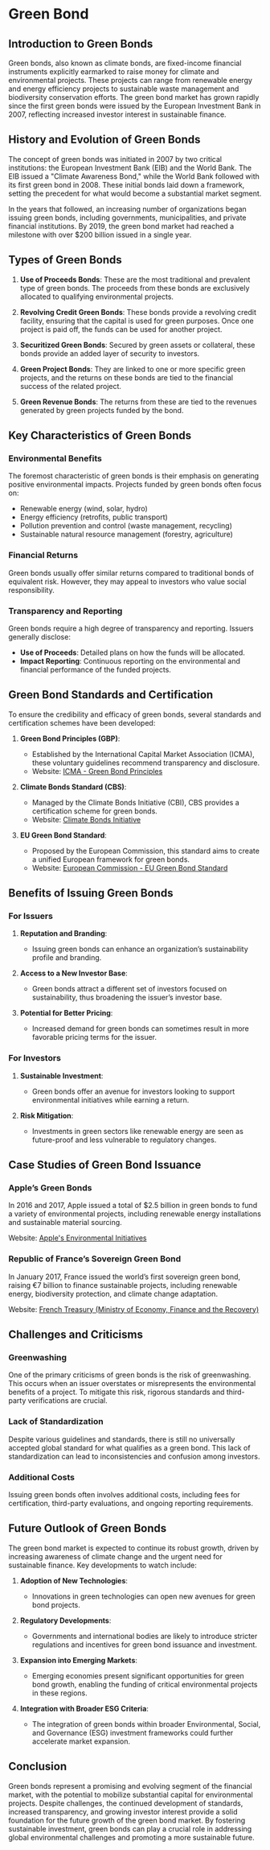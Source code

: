 # Green Bond

## Introduction to Green Bonds

Green bonds, also known as climate bonds, are fixed-income financial instruments explicitly earmarked to raise money for climate and environmental projects. These projects can range from renewable energy and energy efficiency projects to sustainable waste management and biodiversity conservation efforts. The green bond market has grown rapidly since the first green bonds were issued by the European Investment Bank in 2007, reflecting increased investor interest in sustainable finance.

## History and Evolution of Green Bonds

The concept of green bonds was initiated in 2007 by two critical institutions: the European Investment Bank (EIB) and the World Bank. The EIB issued a "Climate Awareness Bond," while the World Bank followed with its first green bond in 2008. These initial bonds laid down a framework, setting the precedent for what would become a substantial market segment.

In the years that followed, an increasing number of organizations began issuing green bonds, including governments, municipalities, and private financial institutions. By 2019, the green bond market had reached a milestone with over $200 billion issued in a single year.

## Types of Green Bonds

1. **Use of Proceeds Bonds**: These are the most traditional and prevalent type of green bonds. The proceeds from these bonds are exclusively allocated to qualifying environmental projects.
  
2. **Revolving Credit Green Bonds**: These bonds provide a revolving credit facility, ensuring that the capital is used for green purposes. Once one project is paid off, the funds can be used for another project.

3. **Securitized Green Bonds**: Secured by green assets or collateral, these bonds provide an added layer of security to investors.

4. **Green Project Bonds**: They are linked to one or more specific green projects, and the returns on these bonds are tied to the financial success of the related project.

5. **Green Revenue Bonds**: The returns from these are tied to the revenues generated by green projects funded by the bond.

## Key Characteristics of Green Bonds

### Environmental Benefits

The foremost characteristic of green bonds is their emphasis on generating positive environmental impacts. Projects funded by green bonds often focus on:

- Renewable energy (wind, solar, hydro)
- Energy efficiency (retrofits, public transport)
- Pollution prevention and control (waste management, recycling)
- Sustainable natural resource management (forestry, agriculture)

### Financial Returns

Green bonds usually offer similar returns compared to traditional bonds of equivalent risk. However, they may appeal to investors who value social responsibility.

### Transparency and Reporting

Green bonds require a high degree of transparency and reporting. Issuers generally disclose:

- **Use of Proceeds**: Detailed plans on how the funds will be allocated.
- **Impact Reporting**: Continuous reporting on the environmental and financial performance of the funded projects.

## Green Bond Standards and Certification

To ensure the credibility and efficacy of green bonds, several standards and certification schemes have been developed:

1. **Green Bond Principles (GBP)**:
   - Established by the International Capital Market Association (ICMA), these voluntary guidelines recommend transparency and disclosure.
   - Website: [ICMA - Green Bond Principles](https://www.icmagroup.org/sustainable-finance/the-principles-guidelines-and-handbooks/green-bond-principles-gbp/)

2. **Climate Bonds Standard (CBS)**:
   - Managed by the Climate Bonds Initiative (CBI), CBS provides a certification scheme for green bonds.
   - Website: [Climate Bonds Initiative](https://www.climatebonds.net/standard)

3. **EU Green Bond Standard**:
   - Proposed by the European Commission, this standard aims to create a unified European framework for green bonds.
   - Website: [European Commission - EU Green Bond Standard](https://ec.europa.eu/info/business-economy-euro/banking-and-finance/sustainable-finance/eu-green-bond-standard_en)

## Benefits of Issuing Green Bonds

### For Issuers

1. **Reputation and Branding**:
   - Issuing green bonds can enhance an organization’s sustainability profile and branding.
   
2. **Access to a New Investor Base**:
   - Green bonds attract a different set of investors focused on sustainability, thus broadening the issuer’s investor base.

3. **Potential for Better Pricing**:
   - Increased demand for green bonds can sometimes result in more favorable pricing terms for the issuer.

### For Investors

1. **Sustainable Investment**:
   - Green bonds offer an avenue for investors looking to support environmental initiatives while earning a return.

2. **Risk Mitigation**:
   - Investments in green sectors like renewable energy are seen as future-proof and less vulnerable to regulatory changes.

## Case Studies of Green Bond Issuance

### Apple’s Green Bonds

In 2016 and 2017, Apple issued a total of $2.5 billion in green bonds to fund a variety of environmental projects, including renewable energy installations and sustainable material sourcing.

Website: [Apple's Environmental Initiatives](https://www.apple.com/environment/)

### Republic of France’s Sovereign Green Bond

In January 2017, France issued the world’s first sovereign green bond, raising €7 billion to finance sustainable projects, including renewable energy, biodiversity protection, and climate change adaptation.

Website: [French Treasury (Ministry of Economy, Finance and the Recovery)](https://www.tresor.economie.gouv.fr/)

## Challenges and Criticisms

### Greenwashing

One of the primary criticisms of green bonds is the risk of greenwashing. This occurs when an issuer overstates or misrepresents the environmental benefits of a project. To mitigate this risk, rigorous standards and third-party verifications are crucial.

### Lack of Standardization

Despite various guidelines and standards, there is still no universally accepted global standard for what qualifies as a green bond. This lack of standardization can lead to inconsistencies and confusion among investors.

### Additional Costs

Issuing green bonds often involves additional costs, including fees for certification, third-party evaluations, and ongoing reporting requirements.

## Future Outlook of Green Bonds

The green bond market is expected to continue its robust growth, driven by increasing awareness of climate change and the urgent need for sustainable finance. Key developments to watch include:

1. **Adoption of New Technologies**:
   - Innovations in green technologies can open new avenues for green bond projects.
   
2. **Regulatory Developments**:
   - Governments and international bodies are likely to introduce stricter regulations and incentives for green bond issuance and investment.
   
3. **Expansion into Emerging Markets**:
   - Emerging economies present significant opportunities for green bond growth, enabling the funding of critical environmental projects in these regions.

4. **Integration with Broader ESG Criteria**:
   - The integration of green bonds within broader Environmental, Social, and Governance (ESG) investment frameworks could further accelerate market expansion.

## Conclusion

Green bonds represent a promising and evolving segment of the financial market, with the potential to mobilize substantial capital for environmental projects. Despite challenges, the continued development of standards, increased transparency, and growing investor interest provide a solid foundation for the future growth of the green bond market. By fostering sustainable investment, green bonds can play a crucial role in addressing global environmental challenges and promoting a more sustainable future.
